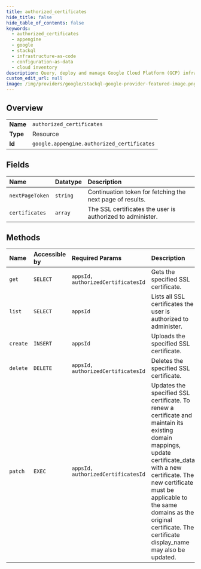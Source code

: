 ```yaml
---
title: authorized_certificates
hide_title: false
hide_table_of_contents: false
keywords:
  - authorized_certificates
  - appengine
  - google    
  - stackql
  - infrastructure-as-code
  - configuration-as-data
  - cloud inventory
description: Query, deploy and manage Google Cloud Platform (GCP) infrastructure and resources using SQL
custom_edit_url: null
image: /img/providers/google/stackql-google-provider-featured-image.png
---
```

  
    

## Overview
<table><tbody>
<tr><td><b>Name</b></td><td><code>authorized_certificates</code></td></tr>
<tr><td><b>Type</b></td><td>Resource</td></tr>
<tr><td><b>Id</b></td><td><code>google.appengine.authorized_certificates</code></td></tr>
</tbody></table>

## Fields
| Name | Datatype | Description |
|:-----|:---------|:------------|
| `nextPageToken` | `string` | Continuation token for fetching the next page of results. |
| `certificates` | `array` | The SSL certificates the user is authorized to administer. |
## Methods
| Name | Accessible by | Required Params | Description |
|:-----|:--------------|:----------------|:------------|
| `get` | `SELECT` | `appsId, authorizedCertificatesId` | Gets the specified SSL certificate. |
| `list` | `SELECT` | `appsId` | Lists all SSL certificates the user is authorized to administer. |
| `create` | `INSERT` | `appsId` | Uploads the specified SSL certificate. |
| `delete` | `DELETE` | `appsId, authorizedCertificatesId` | Deletes the specified SSL certificate. |
| `patch` | `EXEC` | `appsId, authorizedCertificatesId` | Updates the specified SSL certificate. To renew a certificate and maintain its existing domain mappings, update certificate_data with a new certificate. The new certificate must be applicable to the same domains as the original certificate. The certificate display_name may also be updated. |
